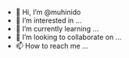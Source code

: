 - 👋 Hi, I’m @muhinido
- 👀 I’m interested in ...
- 🌱 I’m currently learning ...
- 💞️ I’m looking to collaborate on ...
- 📫 How to reach me ...

<!---
muhinido/muhinido is a ✨ special ✨ repository because its `README.md` (this file) appears on your GitHub profile.
You can click the Preview link to take a look at your changes.
--->
